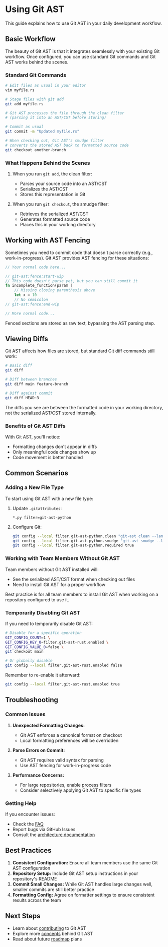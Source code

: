 # Using Git AST

This guide explains how to use Git AST in your daily development workflow.

## Basic Workflow

The beauty of Git AST is that it integrates seamlessly with your existing Git workflow. Once configured, you can use standard Git commands and Git AST works behind the scenes.

### Standard Git Commands

```bash
# Edit files as usual in your editor
vim myfile.rs

# Stage files with git add
git add myfile.rs

# Git AST processes the file through the clean filter
# (parsing it into an AST/CST before storing)

# Commit as usual
git commit -m "Updated myfile.rs"

# When checking out, Git AST's smudge filter
# converts the stored AST back to formatted source code
git checkout another-branch
```

### What Happens Behind the Scenes

1. When you run `git add`, the clean filter:
   - Parses your source code into an AST/CST
   - Serializes the AST/CST
   - Stores this representation in Git

2. When you run `git checkout`, the smudge filter:
   - Retrieves the serialized AST/CST
   - Generates formatted source code
   - Places this in your working directory

## Working with AST Fencing

Sometimes you need to commit code that doesn't parse correctly (e.g., work-in-progress). Git AST provides AST fencing for these situations:

```rust
// Your normal code here...

// git-ast:fence:start-wip
// This code doesn't parse yet, but you can still commit it
fn incomplete_function(param {
    // Missing closing parenthesis above
    let x = 10
    // No semicolon
// git-ast:fence:end-wip

// More normal code...
```

Fenced sections are stored as raw text, bypassing the AST parsing step.

## Viewing Diffs

Git AST affects how files are stored, but standard Git diff commands still work:

```bash
# Basic diff
git diff

# Diff between branches
git diff main feature-branch

# Diff against commit
git diff HEAD~3
```

The diffs you see are between the formatted code in your working directory, not the serialized AST/CST stored internally.

### Benefits of Git AST Diffs

With Git AST, you'll notice:
- Formatting changes don't appear in diffs
- Only meaningful code changes show up
- Code movement is better handled

## Common Scenarios

### Adding a New File Type

To start using Git AST with a new file type:

1. Update `.gitattributes`:
   ```
   *.py filter=git-ast-python
   ```

2. Configure Git:
   ```bash
   git config --local filter.git-ast-python.clean "git-ast clean --lang=python"
   git config --local filter.git-ast-python.smudge "git-ast smudge --lang=python"
   git config --local filter.git-ast-python.required true
   ```

### Working with Team Members Without Git AST

Team members without Git AST installed will:
- See the serialized AST/CST format when checking out files
- Need to install Git AST for a proper workflow

Best practice is for all team members to install Git AST when working on a repository configured to use it.

### Temporarily Disabling Git AST

If you need to temporarily disable Git AST:

```bash
# Disable for a specific operation
GIT_CONFIG_COUNT=1 \
GIT_CONFIG_KEY_0=filter.git-ast-rust.enabled \
GIT_CONFIG_VALUE_0=false \
git checkout main

# Or globally disable
git config --local filter.git-ast-rust.enabled false
```

Remember to re-enable it afterward:
```bash
git config --local filter.git-ast-rust.enabled true
```

## Troubleshooting

### Common Issues

1. **Unexpected Formatting Changes:**
   - Git AST enforces a canonical format on checkout
   - Local formatting preferences will be overridden

2. **Parse Errors on Commit:**
   - Git AST requires valid syntax for parsing
   - Use AST fencing for work-in-progress code

3. **Performance Concerns:**
   - For large repositories, enable process filters
   - Consider selectively applying Git AST to specific file types

### Getting Help

If you encounter issues:
- Check the [FAQ](../concepts/faq.md)
- Report bugs via GitHub Issues
- Consult the [architecture documentation](../architecture/design.md)

## Best Practices

1. **Consistent Configuration:** Ensure all team members use the same Git AST configuration
2. **Repository Setup:** Include Git AST setup instructions in your repository's README
3. **Commit Small Changes:** While Git AST handles large changes well, smaller commits are still better practice
4. **Formatting Config:** Agree on formatter settings to ensure consistent results across the team

## Next Steps

- Learn about [contributing](../contributing/guidelines.md) to Git AST
- Explore more [concepts](../concepts/key-concepts.md) behind Git AST
- Read about future [roadmap](../roadmap.md) plans 
